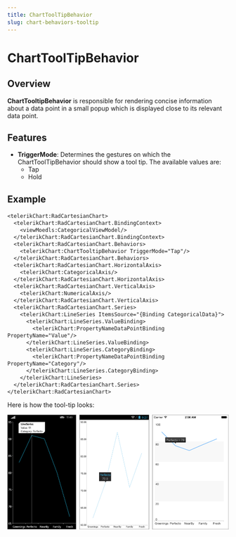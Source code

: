 ```yaml
---
title: ChartToolTipBehavior
slug: chart-behaviors-tooltip
---
```


# ChartToolTipBehavior #

## Overview ##

**ChartTooltipBehavior** is responsible for rendering concise information about a data point in a small popup which is displayed close to its relevant data point.

## Features ##

- **TriggerMode**: Determines the gestures on which the ChartToolTipBehavior should show a tool tip. The available values are:
	- Tap
	- Hold

## Example ##

    <telerikChart:RadCartesianChart>
	  <telerikChart:RadCartesianChart.BindingContext>
	    <viewMoedls:CategoricalViewModel/>
	  </telerikChart:RadCartesianChart.BindingContext>
	  <telerikChart:RadCartesianChart.Behaviors>
	    <telerikChart:ChartTooltipBehavior TriggerMode="Tap"/>
	  </telerikChart:RadCartesianChart.Behaviors>
	  <telerikChart:RadCartesianChart.HorizontalAxis>
	    <telerikChart:CategoricalAxis/>
	  </telerikChart:RadCartesianChart.HorizontalAxis>
	  <telerikChart:RadCartesianChart.VerticalAxis>
	    <telerikChart:NumericalAxis/>
	  </telerikChart:RadCartesianChart.VerticalAxis>
	  <telerikChart:RadCartesianChart.Series>
	    <telerikChart:LineSeries ItemsSource="{Binding CategoricalData}">
	      <telerikChart:LineSeries.ValueBinding>
	        <telerikChart:PropertyNameDataPointBinding PropertyName="Value"/>
	      </telerikChart:LineSeries.ValueBinding>
	      <telerikChart:LineSeries.CategoryBinding>
	        <telerikChart:PropertyNameDataPointBinding PropertyName="Category"/>
	      </telerikChart:LineSeries.CategoryBinding>
	    </telerikChart:LineSeries>
	  </telerikChart:RadCartesianChart.Series>
    </telerikChart:RadCartesianChart>

Here is how the tool-tip looks:

![Tooltip Behavior](chart-behaviors-tooltip-behavior.png)